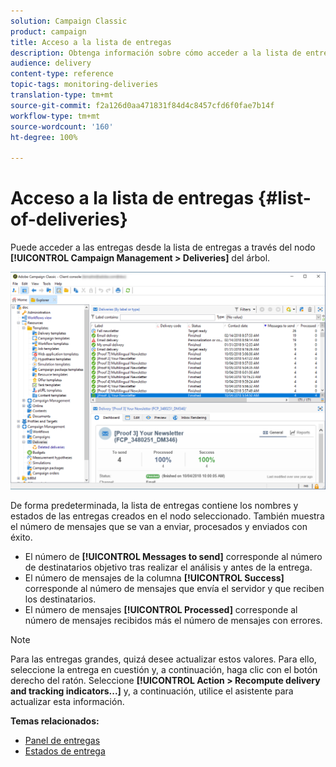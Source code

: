 ```yaml
---
solution: Campaign Classic
product: campaign
title: Acceso a la lista de entregas
description: Obtenga información sobre cómo acceder a la lista de entregas creadas.
audience: delivery
content-type: reference
topic-tags: monitoring-deliveries
translation-type: tm+mt
source-git-commit: f2a126d0aa471831f84d4c8457cfd6f0fae7b14f
workflow-type: tm+mt
source-wordcount: '160'
ht-degree: 100%

---
```



# Acceso a la lista de entregas {#list-of-deliveries}

Puede acceder a las entregas desde la lista de entregas a través del nodo **[!UICONTROL Campaign Management > Deliveries]** del árbol.

![](assets/deliveries-list.png)

De forma predeterminada, la lista de entregas contiene los nombres y estados de las entregas creados en el nodo seleccionado. También muestra el número de mensajes que se van a enviar, procesados y enviados con éxito.

* El número de **[!UICONTROL Messages to send]** corresponde al número de destinatarios objetivo tras realizar el análisis y antes de la entrega.
* El número de mensajes de la columna **[!UICONTROL Success]** corresponde al número de mensajes que envía el servidor y que reciben los destinatarios.
* El número de mensajes **[!UICONTROL Processed]** corresponde al número de mensajes recibidos más el número de mensajes con errores.

>[!NOTE]
>
>Para las entregas grandes, quizá desee actualizar estos valores. Para ello, seleccione la entrega en cuestión y, a continuación, haga clic con el botón derecho del ratón. Seleccione **[!UICONTROL Action > Recompute delivery and tracking indicators...]** y, a continuación, utilice el asistente para actualizar esta información.

**Temas relacionados:**

* [Panel de entregas](../../delivery/using/delivery-dashboard.md)
* [Estados de entrega](../../delivery/using/delivery-statuses.md)
